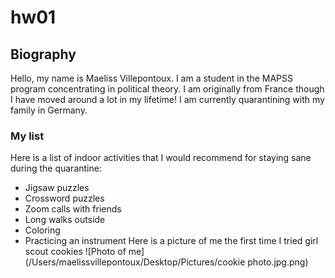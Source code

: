 # hw01
## **Biography**
Hello, my name is Maeliss Villepontoux. I am a student in the MAPSS program concentrating in political theory. I am originally from France though I have moved around a lot in my lifetime! I am currently quarantining with my family in Germany. 
### My list
Here is a list of indoor activities that I would recommend for staying sane during the quarantine:
* Jigsaw puzzles
* Crossword puzzles
* Zoom calls with friends
* Long walks outside
* Coloring 
* Practicing an instrument
Here is a picture of me the first time I tried girl scout cookies
![Photo of me](/Users/maelissvillepontoux/Desktop/Pictures/cookie photo.jpg.png)